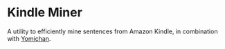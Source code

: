 # Kindle Miner
A utility to efficiently mine sentences from Amazon Kindle, in combination with [Yomichan](https://foosoft.net/projects/yomichan/).